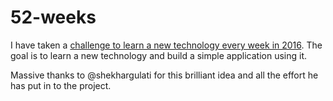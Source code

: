 # 52-weeks
I have taken a [challenge to learn a new technology every week in 2016](https://github.com/shekhargulati/52-technologies-in-2016).
The goal is to learn a new technology and build a simple application using it.

Massive thanks to @shekhargulati for this brilliant idea and all the effort he has put in to the project.
